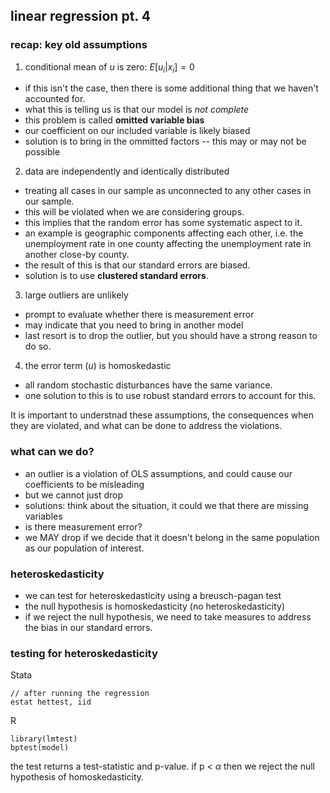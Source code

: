 ## linear regression pt. 4 

### recap: key old assumptions 

1. conditional mean of $u$ is zero: $E[u_i|x_i] = 0$
- if this isn't the case, then there is some additional thing that we haven't accounted for. 
- what this is telling us is that our model is *not complete*
- this problem is called **omitted variable bias**  
- our coefficient on our included variable is likely biased
- solution is to bring in the ommitted factors -- this may or may not be possible
2. data are independently and identically distributed 
- treating all cases in our sample as unconnected to any other cases in our sample.
- this will be violated when we are considering groups. 
- this implies that the random error has some systematic aspect to it. 
- an example is geographic components affecting each other, i.e. the unemployment rate in one county affecting the unemployment rate in another close-by county.
- the result of this is that our standard errors are biased.
- solution is to use **clustered standard errors**.

3. large outliers are unlikely 
- prompt to evaluate whether there is measurement error 
- may indicate that you need to bring in another model 
- last resort is to drop the outlier, but you should have a strong reason to do so. 

4. the error term ($u$) is homoskedastic
- all random stochastic disturbances have the same variance. 
- one solution to this is to use robust standard errors to account for this. 

It is important to understnad these assumptions, the consequences when they are violated, and what can be done to address the violations. 

### what can we do? 

- an outlier is a violation of OLS assumptions, and could cause our coefficients to be misleading 
- but we cannot just drop 
- solutions: think about the situation, it could we that there are missing variables 
- is there measurement error? 
- we MAY drop if we decide that it doesn't belong in the same population as our population of interest. 

### heteroskedasticity

- we can test for heteroskedasticity using a breusch-pagan test
- the null hypothesis is homoskedasticity (no heteroskedasticity)
- if we reject the null hypothesis, we need to take measures to address the bias in our standard errors.

### testing for heteroskedasticity
Stata
```
// after running the regression
estat hettest, iid
```
R
```
library(lmtest)
bptest(model)
```
the test returns a test-statistic and p-value. if p < $\alpha$ then we reject the null hypothesis of homoskedasticity.  

